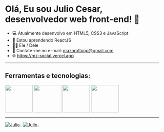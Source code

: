 # Olá, Eu sou Julio Cesar, desenvolvedor web front-end! 👋
- 💻 Atualmente desenvolvo em HTML5, CSS3 e JavaScript
- 📖 Estou aprendendo ReactJS
- 🏳️‍🌈 Ele / Dele
- 📩 Contate-me no e-mail: mazarottoop@gmail.com
- 🌐 https://mz-social.vercel.app
<hr>

## Ferramentas e tecnologias:
<div>
  <img style="width: 90px;" src="https://cdn.jsdelivr.net/gh/devicons/devicon/icons/html5/html5-original.svg" />
  <img style="width: 90px;" src="https://cdn.jsdelivr.net/gh/devicons/devicon/icons/css3/css3-original.svg" />
  <img style="width: 90px;" src="https://cdn.jsdelivr.net/gh/devicons/devicon/icons/javascript/javascript-original.svg" />
  <img style="width: 90px;" src="https://cdn.jsdelivr.net/gh/devicons/devicon/icons/react/react-original.svg" />
</div>
<hr>
<a href="https://instagram.com/mazarottoo_" target="_blank"><img src="https://i.postimg.cc/Qtn89CVn/instagram-github.png" alt="Julio-"></a>
<a href="https://linkedin.com/in/mazarottoo" target="_blank"><img  src="https://i.postimg.cc/05YZsBXF/Linkedln.png" alt="Julio-"></a>
